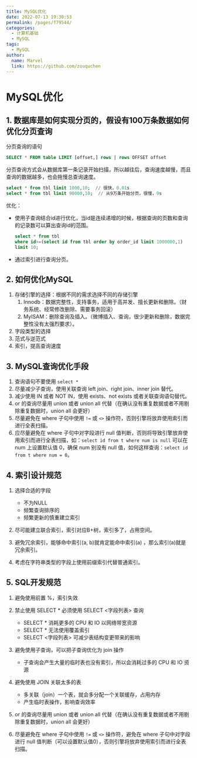 ```yaml
---
title: MySQL优化
date: 2022-07-13 19:30:53
permalink: /pages/f79544/
categories:
  - 计算机基础
  - MySQL
tags:
  - MySQL
author: 
  name: Marvel
  link: https://github.com/zouquchen
---
```

# MySQL优化

## 1. 数据库是如何实现分页的，假设有100万条数据如何优化分页查询

分页查询的语句

```sql
SELECT * FROM table LIMIT [offset,] rows | rows OFFSET offset
```

分页查询方式会从数据库第一条记录开始扫描，所以越往后，查询速度越慢，而且查询的数据越多，也会拖慢总查询速度。

```sql
select * from tbl limit 1000,10;  // 很快，0.01s
select * from tbl limit 90000,10;  // 从9万条开始分页，很慢，9s
```

优化：

- 使用子查询结合id进行优化，当id是连续递增的时候，根据查询的页数和查询的记录数可以算出查询id的范围。

  ```sql
  select * from tbl 
  where id>=(select id from tbl order by order_id limit 1000000,1) 
  limit 10;
  ```
  
- 通过索引进行查询分页。

## 2. 如何优化MySQL

1. 存储引擎的选择：根据不同的需求选择不同的存储引擎
   1. Innodb：数据完整性，支持事务，适用于高并发、擅长更新和删除。（财务系统、经常修改删除、需要事务回滚）
   2. MyISAM：删除查询及插入。（微博插入、查询，很少更新和删除，数据完整性没有太强烈要求）。
2. 字段类型的选择
3. 范式与逆范式
4. 索引，提高查询速度

## 3. MySQL查询优化手段

1. 查询语句不要使用 `select *`
2. 尽量减少子查询，使用关联查询 left join、right join、inner join 替代。
3. 减少使用 IN 或者 NOT IN，使用 exists、not exists 或者关联查询语句替代。
4. or 的查询尽量用 union 或者 union all 代替（在确认没有重复数据或者不用剔除重复数据时，union all 会更好）
5. 尽量避免在 where 子句中使用 `!=` 或 `<>` 操作符，否则引擎将放弃使用索引而进行全表扫描。
6. 应尽量避免在 where 子句中对字段进行 null 值判断，否则将导致引擎放弃使用索引而进行全表扫描，如：`select id from t where num is null` 可以在 num 上设置默认值 0，确保 num 别没有 null 值，如何这样查询：`select id from t where num = 0`。

## 4. 索引设计规范

1. 选择合适的字段
   - 不为NULL
   - 频繁查询排序的
   - 频繁更新的慎重建立索引

2. 尽可能建立联合索引，索引对应B+树，索引多了，占用空间。
3. 避免冗余索引，能够命中索引(a, b)就肯定能命中索引(a) ，那么索引(a)就是冗余索引。
4. 考虑在字符串类型的字段上使用前缀索引代替普通索引。

## 5. SQL开发规范

1. 避免使用前置 %，索引失效
2. 禁止使用 SELECT * 必须使用 SELECT <字段列表> 查询
   - SELECT * 消耗更多的 CPU 和 IO 以网络带宽资源
   - SELECT * 无法使用覆盖索引
   - SELECT <字段列表> 可减少表结构变更带来的影响

3. 避免使用子查询，可以把子查询优化为 join 操作
   - 子查询会产生大量的临时表也没有索引，所以会消耗过多的 CPU 和 IO 资源

4. 避免使用 JOIN 关联太多的表
   - 多关联（join）一个表，就会多分配一个关联缓存，占用内存
   - 产生临时表操作，影响查询效率

5. or 的查询尽量用 union 或者 union all 代替（在确认没有重复数据或者不用剔除重复数据时，union all 会更好）
6. 尽量避免在 where 子句中使用 `!=` 或 `<>` 操作符，避免在 where 子句中对字段进行 null 值判断（可以设置默认值0），否则引擎将放弃使用索引而进行全表扫描。